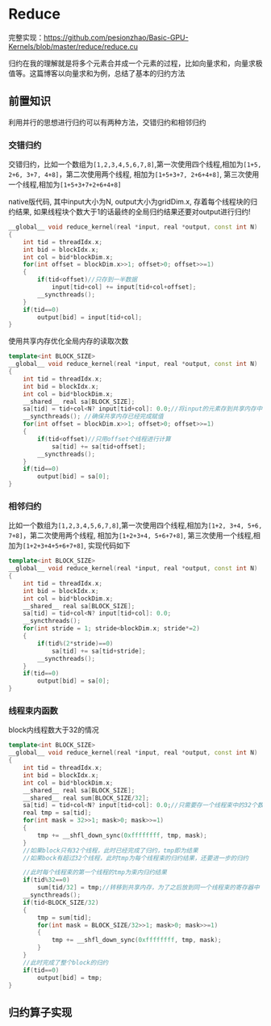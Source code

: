 # Reduce

完整实现：https://github.com/pesionzhao/Basic-GPU-Kernels/blob/master/reduce/reduce.cu

归约在我的理解就是将多个元素合并成一个元素的过程，比如向量求和，向量求极值等。这篇博客以向量求和为例，总结了基本的归约方法

## 前置知识

利用并行的思想进行归约可以有两种方法，交错归约和相邻归约

### 交错归约

交错归约，比如一个数组为`[1,2,3,4,5,6,7,8]`,第一次使用四个线程,相加为`[1+5, 2+6, 3+7, 4+8]`，第二次使用两个线程, 相加为`[1+5+3+7, 2+6+4+8]`, 第三次使用一个线程,相加为`[1+5+3+7+2+6+4+8]`

native版代码, 其中input大小为N, output大小为gridDim.x, 存着每个线程块的归约结果, 如果线程块个数大于1的话最终的全局归约结果还要对output进行归约!

```c++
__global__ void reduce_kernel(real *input, real *output, const int N)
{
    int tid = threadIdx.x;
    int bid = blockIdx.x;
    int col = bid*blockDim.x;
    for(int offset = blockDim.x>>1; offset>0; offset>>=1)
    {
        if(tid<offset)//只存到一半数据
            input[tid+col] += input[tid+col+offset];
        __syncthreads(); 
    }
    if(tid==0)
        output[bid] = input[tid+col];
}
```

使用共享内存优化全局内存的读取次数

```c++
template<int BLOCK_SIZE>
__global__ void reduce_kernel(real *input, real *output, const int N)
{
    int tid = threadIdx.x;
    int bid = blockIdx.x;
    int col = bid*blockDim.x;
    __shared__ real sa[BLOCK_SIZE];
    sa[tid] = tid+col<N? input[tid+col]: 0.0;//将input的元素存到共享内存中
    __syncthreads(); //确保共享内存已经完成赋值
    for(int offset = blockDim.x>>1; offset>0; offset>>=1)
    {
        if(tid<offset)//只用offset个线程进行计算
            sa[tid] += sa[tid+offset];
        __syncthreads(); 
    }
    if(tid==0)
        output[bid] = sa[0];
}
```
### 相邻归约

比如一个数组为`[1,2,3,4,5,6,7,8]`,第一次使用四个线程,相加为`[1+2, 3+4, 5+6, 7+8]`，第二次使用两个线程, 相加为`[1+2+3+4, 5+6+7+8]`, 第三次使用一个线程,相加为`[1+2+3+4+5+6+7+8]`, 实现代码如下

```c++
template<int BLOCK_SIZE>
__global__ void reduce_kernel(real *input, real *output, const int N)
{
    int tid = threadIdx.x;
    int bid = blockIdx.x;
    int col = bid*blockDim.x;
    __shared__ real sa[BLOCK_SIZE];
    sa[tid] = tid+col<N? input[tid+col]: 0.0;
    __syncthreads();
    for(int stride = 1; stride<blockDim.x; stride*=2)
    {
        if(tid%(2*stride)==0)
            sa[tid] += sa[tid+stride];
        __syncthreads(); 
    }
    if(tid==0)
        output[bid] = sa[0];
}
```

### 线程束内函数
block内线程数大于32的情况

```c++
template<int BLOCK_SIZE>
__global__ void reduce_kernel(real *input, real *output, const int N)
{
    int tid = threadIdx.x;
    int bid = blockIdx.x;
    int col = bid*blockDim.x;
    __shared__ real sa[BLOCK_SIZE];
    __shared__ real sum[BLOCK_SIZE/32];
    sa[tid] = tid+col<N? input[tid+col]: 0.0;//只需要存一个线程束中的32个数据
    real tmp = sa[tid];
    for(int mask = 32>>1; mask>0; mask>>=1)
    {
        tmp += __shfl_down_sync(0xffffffff, tmp, mask);
    }
    //如果block只有32个线程，此时已经完成了归约，tmp即为结果
    //如果bock有超过32个线程，此时tmp为每个线程束的归约结果，还要进一步的归约

    //此时每个线程束的第一个线程的tmp为束内归约结果
    if(tid%32==0)
        sum[tid/32] = tmp;//转移到共享内存，为了之后放到同一个线程束的寄存器中
    __syncthreads();
    if(tid<BLOCK_SIZE/32)
    {
        tmp = sum[tid];
        for(int mask = BLOCK_SIZE/32>>1; mask>0; mask>>=1)
        {
            tmp += __shfl_down_sync(0xffffffff, tmp, mask);
        }
    }
    //此时完成了整个block的归约
    if(tid==0)
        output[bid] = tmp;
}
```

## 归约算子实现

```c++

```